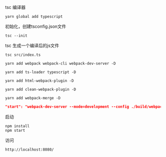 tsc 编译器

```
yarn global add typescript
```

初始化，创建tsconfig.json文件
```
tsc --init 
```

tsc 生成一个编译后的js文件
```
tsc src/index.ts
```

```
yarn add webpack webpack-cli webpack-dev-server -D
```

```
yarn add ts-loader typescript -D
```

```
yarn add html-webpack-plugin -D
```

```
yarn add clean-webpack-plugin -D
```

```
yarn add webpack-merge -D
```

```json
"start": "webpack-dev-server --mode=development --config ./build/webpack.config.js",  // mode 设置当前环境变量  config 指定配置文件
```

启动
```
npm install
npm start
```

访问
```
http://localhost:8080/
```